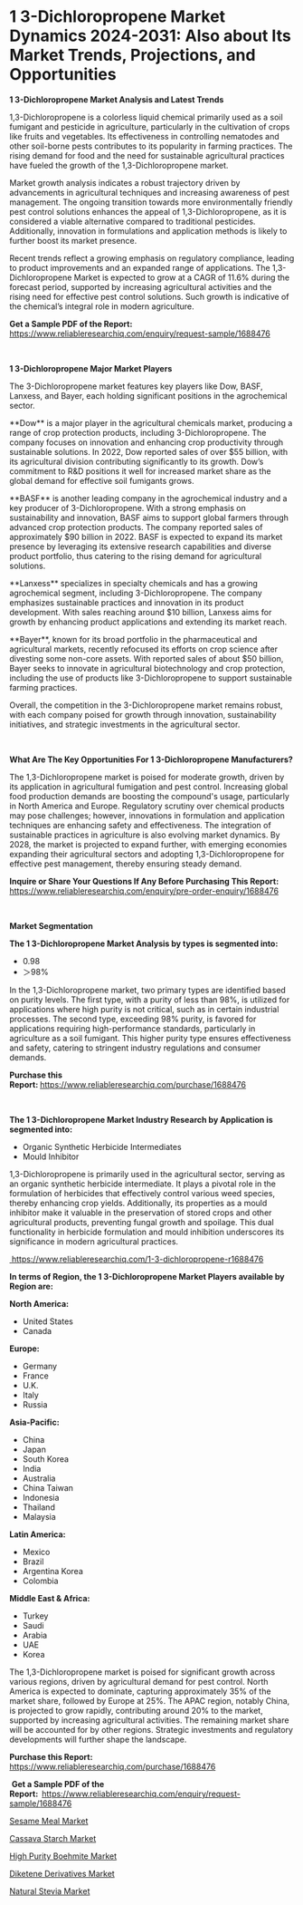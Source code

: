 <p><h1>1 3-Dichloropropene Market Dynamics 2024-2031: Also about Its Market Trends, Projections, and Opportunities</h1></p><p><strong>1 3-Dichloropropene Market Analysis and Latest Trends</strong></p>
<p><p>1,3-Dichloropropene is a colorless liquid chemical primarily used as a soil fumigant and pesticide in agriculture, particularly in the cultivation of crops like fruits and vegetables. Its effectiveness in controlling nematodes and other soil-borne pests contributes to its popularity in farming practices. The rising demand for food and the need for sustainable agricultural practices have fueled the growth of the 1,3-Dichloropropene market.</p><p>Market growth analysis indicates a robust trajectory driven by advancements in agricultural techniques and increasing awareness of pest management. The ongoing transition towards more environmentally friendly pest control solutions enhances the appeal of 1,3-Dichloropropene, as it is considered a viable alternative compared to traditional pesticides. Additionally, innovation in formulations and application methods is likely to further boost its market presence.</p><p>Recent trends reflect a growing emphasis on regulatory compliance, leading to product improvements and an expanded range of applications. The 1,3-Dichloropropene Market is expected to grow at a CAGR of 11.6% during the forecast period, supported by increasing agricultural activities and the rising need for effective pest control solutions. Such growth is indicative of the chemical’s integral role in modern agriculture.</p></p>
<p><strong>Get a Sample PDF of the Report:&nbsp;</strong> <a href="https://www.reliableresearchiq.com/enquiry/request-sample/1688476?utm_campaign=1686&utm_medium=2&utm_source=Github&utm_content=ia&utm_term=17102024&utm_id=1-3-dichloropropene">https://www.reliableresearchiq.com/enquiry/request-sample/1688476</a></p>
<p>&nbsp;</p>
<p><strong>1 3-Dichloropropene Major Market Players</strong></p>
<p><p>The 3-Dichloropropene market features key players like Dow, BASF, Lanxess, and Bayer, each holding significant positions in the agrochemical sector.</p><p>**Dow** is a major player in the agricultural chemicals market, producing a range of crop protection products, including 3-Dichloropropene. The company focuses on innovation and enhancing crop productivity through sustainable solutions. In 2022, Dow reported sales of over $55 billion, with its agricultural division contributing significantly to its growth. Dow’s commitment to R&D positions it well for increased market share as the global demand for effective soil fumigants grows.</p><p>**BASF** is another leading company in the agrochemical industry and a key producer of 3-Dichloropropene. With a strong emphasis on sustainability and innovation, BASF aims to support global farmers through advanced crop protection products. The company reported sales of approximately $90 billion in 2022. BASF is expected to expand its market presence by leveraging its extensive research capabilities and diverse product portfolio, thus catering to the rising demand for agricultural solutions.</p><p>**Lanxess** specializes in specialty chemicals and has a growing agrochemical segment, including 3-Dichloropropene. The company emphasizes sustainable practices and innovation in its product development. With sales reaching around $10 billion, Lanxess aims for growth by enhancing product applications and extending its market reach.</p><p>**Bayer**, known for its broad portfolio in the pharmaceutical and agricultural markets, recently refocused its efforts on crop science after divesting some non-core assets. With reported sales of about $50 billion, Bayer seeks to innovate in agricultural biotechnology and crop protection, including the use of products like 3-Dichloropropene to support sustainable farming practices.</p><p>Overall, the competition in the 3-Dichloropropene market remains robust, with each company poised for growth through innovation, sustainability initiatives, and strategic investments in the agricultural sector.</p></p>
<p>&nbsp;</p>
<p><strong>What Are The Key Opportunities For 1 3-Dichloropropene Manufacturers?</strong></p>
<p><p>The 1,3-Dichloropropene market is poised for moderate growth, driven by its application in agricultural fumigation and pest control. Increasing global food production demands are boosting the compound's usage, particularly in North America and Europe. Regulatory scrutiny over chemical products may pose challenges; however, innovations in formulation and application techniques are enhancing safety and effectiveness. The integration of sustainable practices in agriculture is also evolving market dynamics. By 2028, the market is projected to expand further, with emerging economies expanding their agricultural sectors and adopting 1,3-Dichloropropene for effective pest management, thereby ensuring steady demand.</p></p>
<p><strong>Inquire or Share Your Questions If Any Before Purchasing This Report:</strong> <a href="https://www.reliableresearchiq.com/enquiry/pre-order-enquiry/1688476?utm_campaign=1686&utm_medium=2&utm_source=Github&utm_content=ia&utm_term=17102024&utm_id=1-3-dichloropropene">https://www.reliableresearchiq.com/enquiry/pre-order-enquiry/1688476</a></p>
<p>&nbsp;</p>
<p><strong>Market Segmentation</strong></p>
<p><strong>The 1 3-Dichloropropene Market Analysis by types is segmented into:</strong></p>
<p><ul><li>0.98</li><li>＞98%</li></ul></p>
<p><p>In the 1,3-Dichloropropene market, two primary types are identified based on purity levels. The first type, with a purity of less than 98%, is utilized for applications where high purity is not critical, such as in certain industrial processes. The second type, exceeding 98% purity, is favored for applications requiring high-performance standards, particularly in agriculture as a soil fumigant. This higher purity type ensures effectiveness and safety, catering to stringent industry regulations and consumer demands.</p></p>
<p><strong>Purchase this Report:&nbsp;</strong><a href="https://www.reliableresearchiq.com/purchase/1688476?utm_campaign=1686&utm_medium=2&utm_source=Github&utm_content=ia&utm_term=17102024&utm_id=1-3-dichloropropene">https://www.reliableresearchiq.com/purchase/1688476</a></p>
<p>&nbsp;</p>
<p><strong>The 1 3-Dichloropropene Market Industry Research by Application is segmented into:</strong></p>
<p><ul><li>Organic Synthetic Herbicide Intermediates</li><li>Mould Inhibitor</li></ul></p>
<p><p>1,3-Dichloropropene is primarily used in the agricultural sector, serving as an organic synthetic herbicide intermediate. It plays a pivotal role in the formulation of herbicides that effectively control various weed species, thereby enhancing crop yields. Additionally, its properties as a mould inhibitor make it valuable in the preservation of stored crops and other agricultural products, preventing fungal growth and spoilage. This dual functionality in herbicide formulation and mould inhibition underscores its significance in modern agricultural practices.</p></p>
<p><a href="https://www.reliableresearchiq.com/1-3-dichloropropene-r1688476?utm_campaign=1686&utm_medium=2&utm_source=Github&utm_content=ia&utm_term=17102024&utm_id=1-3-dichloropropene">&nbsp;https://www.reliableresearchiq.com/1-3-dichloropropene-r1688476</a></p>
<p><strong>In terms of Region, the 1 3-Dichloropropene Market Players available by Region are:</strong></p>
<p>
    <p> <strong> North America: </strong>
        <ul>
            <li>United States</li>
            <li>Canada</li>
        </ul>
        </p> 
    <p> <strong> Europe: </strong>
        <ul>
            <li>Germany</li>
            <li>France</li>
            <li>U.K.</li>
            <li>Italy</li>
            <li>Russia</li>
        </ul>
        </p> 
    <p> <strong> Asia-Pacific: </strong>
        <ul>
            <li>China</li>
            <li>Japan</li>
            <li>South Korea</li>
            <li>India</li>
            <li>Australia</li>
            <li>China Taiwan</li>
            <li>Indonesia</li>
            <li>Thailand</li>
            <li>Malaysia</li>
        </ul>
        </p> 
    <p> <strong> Latin America: </strong>
        <ul>
            <li>Mexico</li>
            <li>Brazil</li>
            <li>Argentina Korea</li>
            <li>Colombia</li>
        </ul>
        </p> 
    <p> <strong> Middle East & Africa: </strong>
        <ul>
            <li>Turkey</li>
            <li>Saudi</li>
            <li>Arabia</li>
            <li>UAE</li>
            <li>Korea</li>
        </ul>
    </p>
    </p>
<p><p>The 1,3-Dichloropropene market is poised for significant growth across various regions, driven by agricultural demand for pest control. North America is expected to dominate, capturing approximately 35% of the market share, followed by Europe at 25%. The APAC region, notably China, is projected to grow rapidly, contributing around 20% to the market, supported by increasing agricultural activities. The remaining market share will be accounted for by other regions. Strategic investments and regulatory developments will further shape the landscape.</p></p>
<p><strong>Purchase this Report: </strong><a href="https://www.reliableresearchiq.com/purchase/1688476?utm_campaign=1686&utm_medium=2&utm_source=Github&utm_content=ia&utm_term=17102024&utm_id=1-3-dichloropropene">https://www.reliableresearchiq.com/purchase/1688476</a></p>
<p>&nbsp;<strong>Get a Sample PDF of the Report:&nbsp;&nbsp;</strong><a href="https://www.reliableresearchiq.com/enquiry/request-sample/1688476?utm_campaign=1686&utm_medium=2&utm_source=Github&utm_content=ia&utm_term=17102024&utm_id=1-3-dichloropropene">https://www.reliableresearchiq.com/enquiry/request-sample/1688476</a></p>
<p><strong></strong></p>
<p><p><a href="https://www.linkedin.com/pulse/sesame-meal-market-outlook-forecast-from-2024-2031-resetronomy-rfnpf?utm_campaign=1686&utm_medium=2&utm_source=Github&utm_content=ia&utm_term=17102024&utm_id=1-3-dichloropropene">Sesame Meal Market</a></p><p><a href="https://www.linkedin.com/pulse/emerging-trends-cassava-starch-market-detailed-overview-applications-ninpf?utm_campaign=1686&utm_medium=2&utm_source=Github&utm_content=ia&utm_term=17102024&utm_id=1-3-dichloropropene">Cassava Starch Market</a></p><p><a href="https://www.linkedin.com/pulse/comprehensive-high-purity-boehmite-market-report-regional-analysis-xticf?utm_campaign=1686&utm_medium=2&utm_source=Github&utm_content=ia&utm_term=17102024&utm_id=1-3-dichloropropene">High Purity Boehmite Market</a></p><p><a href="https://www.linkedin.com/pulse/unveiling-market-trends-global-diketene-derivatives-growth-cmymf?utm_campaign=1686&utm_medium=2&utm_source=Github&utm_content=ia&utm_term=17102024&utm_id=1-3-dichloropropene">Diketene Derivatives Market</a></p><p><a href="https://www.linkedin.com/pulse/strategic-forecast-natural-stevia-market-growth-trends-size-sfnaf?utm_campaign=1686&utm_medium=2&utm_source=Github&utm_content=ia&utm_term=17102024&utm_id=1-3-dichloropropene">Natural Stevia Market</a></p></p>